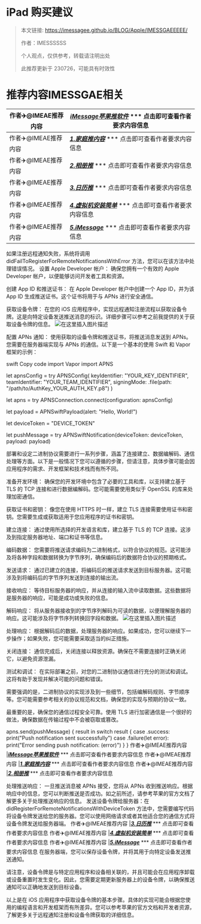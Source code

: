 # iPad 购买建议

> 本文链接: https://imessagee.github.io/BLOG/Apple/IMESSGAEEEEE/
>
> 作者：IMESSSSSS
> 
> 个人观点，仅供参考，转载请注明出处
> 
> 此推荐更新于 230726，可能具有时效性

## 

# 推荐内容IMESSGAE相关

作者✈️@IMEAE推荐内容     |[***iMessage苹果推软件***](https://blog.csdn.net/IMEAE?type=blog) *** 点击即可查看作者要求内容信息
-------- | -----
作者✈️@IMEAE推荐内容     |[***1.家庭推内容***](https://blog.csdn.net/IMEAE?type=blog) *** 点击即可查看作者要求内容信息
作者✈️@IMEAE推荐内容     |[***2.相册推***](https://blog.csdn.net/IMEAE?type=blog) *** 点击即可查看作者要求内容信息
作者✈️@IMEAE推荐内容     |[***3.日历推***](https://blog.csdn.net/IMEAE?type=blog) *** 点击即可查看作者要求内容信息
作者✈️@IMEAE推荐内容     |[***4.虚拟机安装简单***](https://blog.csdn.net/IMEAE?type=blog) *** 点击即可查看作者要求内容信息
作者✈️@IMEAE推荐内容     |[***5.iMessage***](https://blog.csdn.net/IMEAE?type=blog) *** 点击即可查看作者要求内容信息
如果注册远程通知失败，系统将调用 didFailToRegisterForRemoteNotificationsWithError 方法，您可以在该方法中处理错误情况。
设置 Apple Developer 帐户： 确保您拥有一个有效的 Apple Developer 帐户，以便能够访问开发者工具和资源。

创建 App ID 和推送证书： 在 Apple Developer 帐户中创建一个 App ID，并为该 App ID 生成推送证书。这个证书将用于与 APNs 进行安全通信。

获取设备令牌： 在您的 iOS 应用程序中，实现远程通知注册流程以获取设备令牌。这是向特定设备发送推送消息的标识。详细步骤可以参考之前我提供的关于获取设备令牌的信息。
![在这里插入图片描述](https://img-blog.csdnimg.cn/8dc1a5b5d9a04cb19cbec011992ba310.png)

配置 APNs 通知： 使用获取的设备令牌和推送证书，将推送消息发送到 APNs。您需要在服务器端实现与 APNs 的通信。以下是一个基本的使用 Swift 和 Vapor 框架的示例：

swift
Copy code
import Vapor
import APNS

let apnsConfig = try APNSConfig(
    keyIdentifier: "YOUR_KEY_IDENTIFIER",
    teamIdentifier: "YOUR_TEAM_IDENTIFIER",
    signingMode: .file(path: "/path/to/AuthKey_YOUR_AUTH_KEY.p8")
)

let apns = try APNSConnection.connect(configuration: apnsConfig)

let payload = APNSwiftPayload(alert: "Hello, World!")

let deviceToken = "DEVICE_TOKEN"

let pushMessage = try APNSwiftNotification(deviceToken: deviceToken, payload: payload)



部署和设定二进制协议需要进行一系列步骤，涵盖了连接建立、数据编解码、通信处理等方面。以下是一般情况下您可以遵循的步骤，但请注意，具体步骤可能会因应用程序的需求、开发框架和技术栈而有所不同。

准备开发环境： 确保您的开发环境中包含了必要的工具和库，以支持建立基于 TLS 的 TCP 连接和进行数据编解码。您可能需要使用类似于 OpenSSL 的库来处理加密通信。

获取证书和密钥： 像您在使用 HTTPS 时一样，建立 TLS 连接需要使用证书和密钥。您需要生成或获取适用于您应用程序的证书和密钥。

建立连接： 通过使用所选择的开发语言和库，建立基于 TLS 的 TCP 连接。这涉及到指定服务器地址、端口和证书等信息。

编码数据： 您需要将推送请求编码为二进制格式，以符合协议的规范。这可能涉及将各种字段和数据转换为字节序列，确保编码后的数据符合协议的预期格式。

发送请求： 通过已建立的连接，将编码后的推送请求发送到目标服务器。这可能涉及到将编码后的字节序列发送到连接的输出流。

接收响应： 等待目标服务器的响应，并从连接的输入流中读取数据。这些数据将是服务器的响应，可能是成功或失败的信息。

解码响应： 将从服务器接收到的字节序列解码为可读的数据，以便理解服务器的响应。这可能涉及将字节序列转换回字段和数据。
![在这里插入图片描述](https://img-blog.csdnimg.cn/f5fe546f29c446eb9c6b5ef26de29506.png)

处理响应： 根据解码后的数据，处理服务器的响应。如果成功，您可以继续下一步操作；如果失败，您可能需要采取适当的纠正措施。

关闭连接： 通信完成后，关闭连接以释放资源。确保在不需要连接时正确关闭它，以避免资源泄漏。

测试和调试： 在实际部署之前，对您的二进制协议通信进行充分的测试和调试。这将有助于发现并解决可能的问题和错误。

需要强调的是，二进制协议的实现涉及到一些细节，包括编解码规则、字节顺序等。您可能需要参考相关的协议规范和文档，确保您的实现与预期的协议一致。

最重要的是，确保您的通信过程安全可靠。使用 TLS 进行加密通信是一个很好的做法，确保数据在传输过程中不会被窃取或篡改。


apns.send(pushMessage) { result in
    switch result {
    case .success:
        print("Push notification sent successfully")
    case .failure(let error):
        print("Error sending push notification: \(error)")
    }
}
作者✈️@IMEAE推荐内容     |[***iMessage苹果推软件***](https://blog.csdn.net/IMEAE?type=blog) *** 点击即可查看作者要求内容信息
作者✈️@IMEAE推荐内容     |[***1.家庭推内容***](https://blog.csdn.net/IMEAE?type=blog) *** 点击即可查看作者要求内容信息
作者✈️@IMEAE推荐内容     |[***2.相册推***](https://blog.csdn.net/IMEAE?type=blog) *** 点击即可查看作者要求内容信息

处理推送响应： 一旦推送消息被 APNs 接受，您将从 APNs 收到推送响应。根据响应中的信息，您可以判断推送是否成功。如之前所述，请参考苹果的官方文档了解更多关于处理推送响应的信息。
发送设备令牌给服务器：在 didRegisterForRemoteNotificationsWithDeviceToken 方法中，您需要编写代码将设备令牌发送给您的服务器。您可以使用网络请求或者其他适合您的通信方式将设备令牌发送给服务器端。
作者✈️@IMEAE推荐内容     |[***3.日历推***](https://blog.csdn.net/IMEAE?type=blog) *** 点击即可查看作者要求内容信息
作者✈️@IMEAE推荐内容     |[***4.虚拟机安装简单***](https://blog.csdn.net/IMEAE?type=blog) *** 点击即可查看作者要求内容信息
作者✈️@IMEAE推荐内容     |[***5.iMessage***](https://blog.csdn.net/IMEAE?type=blog) *** 点击即可查看作者要求内容信息
在服务器端，您可以保存设备令牌，并将其用于向特定设备发送推送通知。

请注意，设备令牌是与特定应用程序和设备相关联的，并且可能会在应用程序卸载或设备重置时发生变化。因此，您需要定期更新服务器上的设备令牌，以确保推送通知可以正确地发送到目标设备。

以上是在 iOS 应用程序中获取设备令牌的基本步骤。具体的实现可能会根据您使用的编程语言和开发框架而有所差异。您可以参考苹果的官方文档和开发者资源，了解更多关于远程通知注册和设备令牌获取的详细信息。


